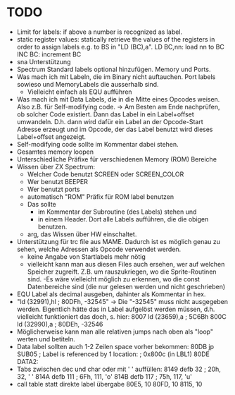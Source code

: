 # TODO

- Limit for labels: if above a number is recognized as label.
- static register values: statically retrieve the values of the registers in order to
assign labels e.g. to BS in "LD (BC),a".
LD BC,nn: load nn to BC
INC BC: increment BC
- sna Unterstützung
- Spectrum Standard labels optional hinzufügen. Memory und Ports.
- Was mach ich mit Labeln, die im Binary nicht auftauchen. Port labels sowieso und MemoryLabels die ausserhalb sind.
	- Vielleicht einfach als EQU aufführen
- Was mach ich mit Data Labels, die in die Mitte eines Opcodes weisen. Also z.B. für Self-modifying code.
-> Am Besten am Ende nachprüfen, ob solcher Code existiert. Dann das Label in ein Label+offset umwandeln. D.h. dann wird dafür ein Label an der Opcode-Start Adresse erzeugt und im Opcode, der das Label benutzt wird dieses Label+offset angezeigt.
- Self-modifying code sollte im Kommentar dabei stehen.
- Gesamtes memory loopen
- Unterschiedliche Präfixe für verschiedenen Memory (ROM) Bereiche
- Wissen über ZX Spectrum:
	- Welcher Code benutzt SCREEN oder SCREEN_COLOR
	- Wer benutzt BEEPER
	- Wer benutzt ports
	- automatisch "ROM" Präfix für ROM label benutzen
	- Das sollte
		- im Kommentar der Subroutine (des Labels) stehen und
		- in einem Header. Dort alle Labels aufführen, die die obigen benutzen.
	- arg, das Wissen über HW einschaltet.
- Unterstützung für trc file aus MAME. Dadurch ist es möglich genau zu sehen, welche Adressen als Opcode verwendet werden.
	- keine Angabe von Startlabels mehr nötig
	- vielleicht kann man aus diesen Files auch ersehen, wer auf welchen Speicher zugreift. Z.B. um rauszukriegen, wo die Sprite-Routinen sind.
	-Es wäre vielleicht möglich zu erkennen, wo die const Datenbereiche sind (die nur gelesen werden und nicht geschrieben)
- EQU Label als decimal ausgeben, dahinter als Kommentar in hex.
- "ld	(32991),hl	; 80DFh, -32545" -> Die "-32545" muss nicht ausgegeben werden. Eigentlich hätte das in Label aufgelöst werden müssen, d.h. vielleicht funktioniert das doch, s. hier:
8007		ld	(23659),a	; 5C6Bh
800C		ld	(32990),a	; 80DEh, -32546
- Möglicherweise kann man alle relativen jumps nach oben als "loop" werten und betiteln.
- Data label sollten auch 1-2 Zeilen space vorher bekommen:
80DB		jp	SUB05
; Label is referenced by 1 location:
; 0x800c (in LBL1)
80DE	DATA2:
- Tabs zwischen dec und char oder mit ' ' auffüllen:
8149		 defb 32	; 20h, 32, ' '
814A		 defb 111	; 6Fh, 111, 'o'
814B		 defb 117	; 75h, 117, 'u'
- call table statt direkte label übergabe
80E5, 10
80FD, 10
8115, 10
